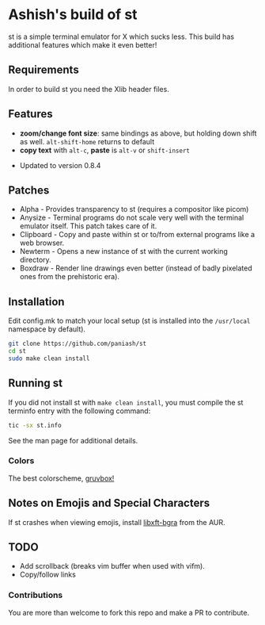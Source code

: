 # Ashish's build of st
st is a simple terminal emulator for X which sucks less. This build has additional features which make it even better!

## Requirements
In order to build st you need the Xlib header files.

## Features
+ **zoom/change font size**: same bindings as above, but holding down shift as well. `alt-shift-home` returns to default
+ **copy text** with `alt-c`, **paste** is `alt-v` or `shift-insert`
- Updated to version 0.8.4

## Patches
- Alpha - Provides transparency to st (requires a compositor like picom)
- Anysize - Terminal programs do not scale very well with the terminal emulator itself. This patch takes care of it.
- Clipboard - Copy and paste within st or to/from external programs like a web browser.
- Newterm - Opens a new instance of st with the current working directory.
- Boxdraw - Render line drawings even better (instead of badly pixelated ones from the prehistoric era).

## Installation
Edit config.mk to match your local setup (st is installed into
the `/usr/local` namespace by default).

```sh
git clone https://github.com/paniash/st
cd st
sudo make clean install
```

## Running st
If you did not install st with `make clean install`, you must compile
the st terminfo entry with the following command:

```sh
tic -sx st.info
```

See the man page for additional details.

### Colors
The best colorscheme, [gruvbox!](https://github.com/morhetz/gruvbox)

## Notes on Emojis and Special Characters
If st crashes when viewing emojis, install [libxft-bgra](https://aur.archlinux.org/packages/libxft-bgra/) from the AUR.

## TODO
- Add scrollback (breaks vim buffer when used with vifm).
- Copy/follow links

### Contributions
You are more than welcome to fork this repo and make a PR to contribute.
